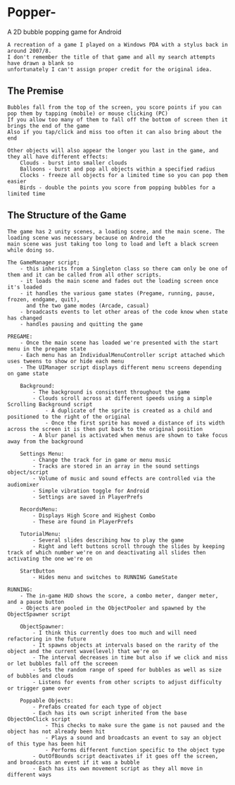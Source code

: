 # Popper-
A 2D bubble popping game for Android

	A recreation of a game I played on a Windows PDA with a stylus back in around 2007/8.
	I don't remember the title of that game and all my search attempts have drawn a blank so 
	unfortunately I can't assign proper credit for the original idea.

The Premise
-----------
	Bubbles fall from the top of the screen, you score points if you can pop them by tapping (mobile) or mouse clicking (PC)
	If you allow too many of them to fall off the bottom of screen then it brings the end of the game
	Also if you tap/click and miss too often it can also bring about the end

	Other objects will also appear the longer you last in the game, and they all have different effects:
		Clouds - burst into smaller clouds
		Balloons - burst and pop all objects within a specified radius
		Clocks - freeze all objects for a limited time so you can pop them easier
		Birds - double the points you score from popping bubbles for a limited time

The Structure of the Game
-------------------------
	The game has 2 unity scenes, a loading scene, and the main scene. The loading scene was necessary because on Android the 
	main scene was just taking too long to load and left a black screen while doing so.

	The GameManager script; 
		- this inherits from a Singleton class so there cam only be one of them and it can be called from all other scripts.
		- it loads the main scene and fades out the loading screen once it's loaded
		- it handles the various game states (Pregame, running, pause, frozen, endgame, quit), 
		  and the two game modes (Arcade, casual)
		- broadcasts events to let other areas of the code know when state has changed
		- handles pausing and quitting the game

	PREGAME:
		- Once the main scene has loaded we're presented with the start menu in the pregame state
		- Each menu has an IndividualMenuController script attached which uses tweens to show or hide each menu
		- The UIManager script displays different menu screens depending on game state
	
		Background:
			- The background is consistent throughout the game
			- Clouds scroll across at different speeds using a simple Scrolling Background script
				- A duplicate of the sprite is created as a child and positioned to the right of the original
				- Once the first sprite has moved a distance of its width across the screen it is then put back to the original position
			- A blur panel is activated when menus are shown to take focus away from the background

		Settings Menu:
			- Change the track for in game or menu music
			- Tracks are stored in an array in the sound settings object/script
			- Volume of music and sound effects are controlled via the audiomixer
			- Simple vibration toggle for Android
			- Settings are saved in PlayerPrefs

		RecordsMenu:
			- Displays High Score and Highest Combo
			- These are found in PlayerPrefs

		TutorialMenu:
			- Several slides describing how to play the game
			- Right and left buttons scroll through the slides by keeping track of which number we're on and deactivating all slides then activating the one we're on

		StartButton
			- Hides menu and switches to RUNNING GameState

	RUNNING:
		- The in-game HUD shows the score, a combo meter, danger meter, and a pause button
		- Objects are pooled in the ObjectPooler and spawned by the ObjectSpawner script

		ObjectSpawner:
			- I think this currently does too much and will need refactoring in the future
			- It spawns objects at intervals based on the rarity of the object and the current wave(level) that we're on
			- The interval decreases in time but also if we click and miss or let bubbles fall off the screeen
			- Sets the random range of speed for bubbles as well as size of bubbles and clouds
			- Listens for events from other scripts to adjust difficulty or trigger game over
	
		Poppable Objects:
			- Prefabs created for each type of object
			- Each has its own script inherited from the base ObjectOnClick script
				- This checks to make sure the game is not paused and the object has not already been hit
				- Plays a sound and broadcasts an event to say an object of this type has been hit
				- Performs different function specific to the object type
			- OutOfBounds script deactivates if it goes off the screen, and broadcasts an event if it was a bubble
			- Each has its own movement script as they all move in different ways